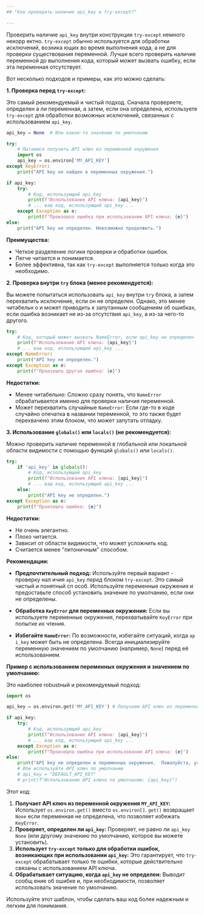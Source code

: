 ```yaml
---  
## "Как проверить наличие api_key в try-except?"  

---  
```


Проверить наличие `api_key` внутри конструкции `try-except` немного некорр
ектно.  `try-except` обычно используется для обработки исключений, возника
ющих во время выполнения кода, а не для проверки существования переменной.
  Лучше всего проверить наличие переменной до выполнения кода, который может вызвать ошибку, если эта переменная отсутствует.

Вот несколько подходов и примеры, как это можно сделать:

**1. Проверка перед `try-except`:**  

   Это самый рекомендуемый и чистый подход.  Сначала проверяете, определен
а ли переменная, а затем, если она определена, используете `try-except` для обработки возможных исключений, связанных с использованием `api_key`.   

   ```python
   api_key = None  # Или какое-то значение по умолчанию

   try:
       # Пытаемся получить API ключ из переменной окружения
       import os
       api_key = os.environ['MY_API_KEY']
   except KeyError:
       print("API key не найден в переменных окружения.")

   if api_key:
       try:
           # Код, использующий api_key
           print(f"Использование API ключа: {api_key}")
           # ... ваш код, использующий api_key ...
       except Exception as e:
           print(f"Произошла ошибка при использовании API ключа: {e}")    
   else:
       print("API key не определен. Невозможно продолжить.")
   ```

   **Преимущества:**

   * Четкое разделение логики проверки и обработки ошибок.
   * Легче читается и понимается.
   * Более эффективна, так как `try-except` выполняется только когда это необходимо.

**2.  Проверка внутри `try` блока (менее рекомендуется):**

   Вы можете попытаться использовать `api_key` внутри `try` блока, а затем
 перехватить исключение, если он не определен. Однако, это менее читабельн
о и может приводить к запутанным сообщениям об ошибках, если ошибка возникает не из-за отсутствия `api_key`, а из-за чего-то другого.

   ```python
   try:
       # Код, который может вызвать NameError, если api_key не определен  
       print(f"Использование API ключа: {api_key}")
       # ... ваш код, использующий api_key ...
   except NameError:
       print("API key не определен.")
   except Exception as e:
       print(f"Произошла другая ошибка: {e}")
   ```

   **Недостатки:**

   * Менее читабельно:  Сложно сразу понять, что `NameError` обрабатывается именно для проверки наличия переменной.
   * Может перехватить случайные `NameError`: Если где-то в коде случайно 
опечатка в названии переменной, то это также будет перехвачено этим блоком, что может запутать отладку.

**3. Использование `globals()` или `locals()` (не рекомендуется):**       

   Можно проверить наличие переменной в глобальной или локальной области видимости с помощью функций `globals()` или `locals()`.

   ```python
   try:
       if 'api_key' in globals():
           # Код, использующий api_key
           print(f"Использование API ключа: {api_key}")
           # ... ваш код, использующий api_key ...
       else:
           print("API key не определен.")
   except Exception as e:
       print(f"Произошла ошибка: {e}")
   ```

   **Недостатки:**

   * Не очень элегантно.
   * Плохо читается.
   * Зависит от области видимости, что может усложнить код.
   * Считается менее "питоничным" способом.

**Рекомендации:**

* **Предпочтительный подход:**  Используйте первый вариант -  проверку нал
ичия `api_key` *перед* блоком `try-except`. Это самый чистый и понятный сп
особ.  Используйте переменные окружения и предоставьте способ установить значение по умолчанию, если они не определены.

* **Обработка `KeyError` для переменных окружения:** Если вы используете переменные окружения, перехватывайте `KeyError` при попытке их чтения.     

* **Избегайте `NameError`:** По возможности, избегайте ситуаций, когда `ap
i_key` может быть не определена.  Всегда инициализируйте переменную значением по умолчанию (например, `None`) перед её использованием.

**Пример с использованием переменных окружения и значением по умолчанию:**

Это наиболее robustный и рекомендуемый подход:

```python
import os

api_key = os.environ.get('MY_API_KEY') # Получаем API ключ из переменной окружения, если есть

if api_key:
    try:
        # Код, использующий api_key
        print(f"Использование API ключа: {api_key}")
        # ... ваш код, использующий api_key ...
    except Exception as e:
        print(f"Произошла ошибка при использовании API ключа: {e}")       
else:
    print("API key не определен в переменных окружения.  Пожалуйста, установите переменную окружения MY_API_KEY.")
    # Или используйте API ключ по умолчанию
    # api_key = "DEFAULT_API_KEY"
    # print(f"Использование API ключа по умолчанию: {api_key}")

```

Этот код:

1. **Получает API ключ из переменной окружения `MY_API_KEY`:**  Использует
 `os.environ.get()` вместо `os.environ[]`.  `get()` возвращает `None` если переменная не определена, что позволяет избежать `KeyError`.
2. **Проверяет, определен ли `api_key`:**  Проверяет, не равно ли `api_key
` `None` (или другому значению по умолчанию, которое вы можете установить).
3. **Использует `try-except` только для обработки ошибок, возникающих при 
использовании `api_key`:**  Это гарантирует, что `try-except` обрабатывает
 только те ошибки, которые действительно связаны с использованием API ключа.
4. **Обрабатывает ситуацию, когда `api_key` не определен:**  Выводит сообщ
ение об ошибке и, при необходимости, позволяет использовать значение по умолчанию.

Используйте этот шаблон, чтобы сделать ваш код более надежным и легким для понимания.
